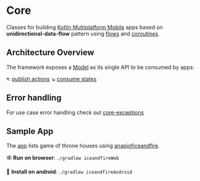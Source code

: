 # Core

Classes for building [Kotlin Multiplatform Mobile](https://kotlinlang.org/lp/mobile/) apps based
on **unidirectional-data-flow** pattern
using [flows](https://kotlinlang.org/docs/reference/coroutines/flow.html#flows)
and [coroutines](https://kotlinlang.org/docs/reference/coroutines/basics.html).

## Architecture Overview

The framework exposes
a [Model](https://github.com/jonatbergn/core/blob/trunk/core/src/commonMain/kotlin/com/jonatbergn/core/model/Model.kt)
as its single API to be consumed by apps:

:arrow_upper_left: [publish actions](https://github.com/jonatbergn/core/blob/trunk/core/src/commonMain/kotlin/com/jonatbergn/core/model/Model.kt#L24)
:arrow_lower_right: [consume states](https://github.com/jonatbergn/core/blob/trunk/core/src/commonMain/kotlin/com/jonatbergn/core/model/Model.kt#L33)

## Error handling 

For use case error handling check out [core-exceptions](https://github.com/jonatbergn/core/tree/trunk/core/exception)

## Sample App

The [app](https://github.com/jonatbergn/core/tree/trunk/samples/iceandfire/app) lists game of throne houses using [anapioficeandfire](https://anapioficeandfire.com/).

🕸️ **Run on browser**: `./gradlew iceandfireWeb`

🤖 **Install on android**: `./gradlew iceandfireAndroid`

